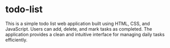 # todo-list
This is a simple todo list web application built using HTML, CSS, and JavaScript. Users can add, delete, and mark tasks as completed. The application provides a clean and intuitive interface for managing daily tasks efficiently.
